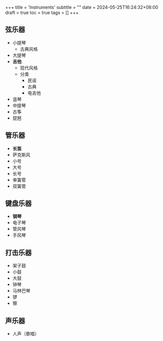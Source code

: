 +++
title = 'Instruments'
subtitle = ""
date = 2024-05-25T16:24:32+08:00
draft = true
toc = true
tags = []
+++

## 弦乐器

-   小提琴
    -   古典风格
-   大提琴
-   **吉他**
    -   现代风格
    -   分类
        -   民谣
        -   古典
        -   电吉他
-   竖琴
-   中提琴
-   古筝
-   琵琶

## 管乐器

-   **长笛**
-   萨克斯风
-   小号
-   大号
-   长号
-   单簧管
-   双簧管

## 键盘乐器

-   **钢琴**
-   电子琴
-   管风琴
-   手风琴

## 打击乐器

-   架子鼓
-   小鼓
-   大鼓
-   钟琴
-   马林巴琴
-   锣
-   镲

## 声乐器

-   人声（歌唱）
